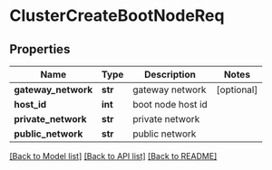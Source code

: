 # ClusterCreateBootNodeReq

## Properties
Name | Type | Description | Notes
------------ | ------------- | ------------- | -------------
**gateway_network** | **str** | gateway network | [optional] 
**host_id** | **int** | boot node host id | 
**private_network** | **str** | private network | 
**public_network** | **str** | public network | 

[[Back to Model list]](../README.md#documentation-for-models) [[Back to API list]](../README.md#documentation-for-api-endpoints) [[Back to README]](../README.md)


